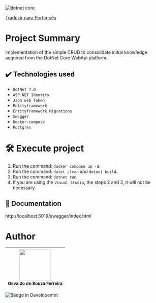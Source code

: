 
![dotnet core](https://github.com/osvaldsoza/ApiFuncional/assets/9426175/d37ca7ac-d286-4008-8b34-1ae05886d42f)

[Traduzir para Português](https://github.com/osvaldsoza/ApiFuncional/blob/main/README-pt.md)

# Project Summary
Implementation of the simple CRUD to consolidate initial knowledge acquired from the DotNet Core WebApi platform.

## ✔️ Technologies used
- ``DotNet 7.0``
- ``ASP.NET Identity``
- ``Json web Token``
- ``Entityframework``
- ``Entityframework Migrations``
- ``Swagger``
- ``Docker-compose``
- ``Postgres``

# 🛠️ Execute project
1. Run the command: ``docker compose up -d``.
1. Run the command: ``dotet clean`` and ``dotnet build``.
1. Run the command: ``dotnet run``.
1. If you are using the ``Visual Studio``, the steps 2 and 3, it will not be necessary.

## 📁 Documentation
http://localhost:5019/swagger/index.html

# Author

| [<img loading="lazy" src="https://github.com/osvaldsoza/ApiFuncional/assets/9426175/cba31f2b-3b5d-4a6d-ab6d-39583efe752b" width=100><br><sub>Osvaldo de Souza Ferreira</sub>](https://github.com/camilafernanda) 
| :---:

![Badge in Developemnt](http://img.shields.io/static/v1?label=STATUS&message=IN%20DEVELOPMENT&color=GREEN&style=for-the-badge)

 
